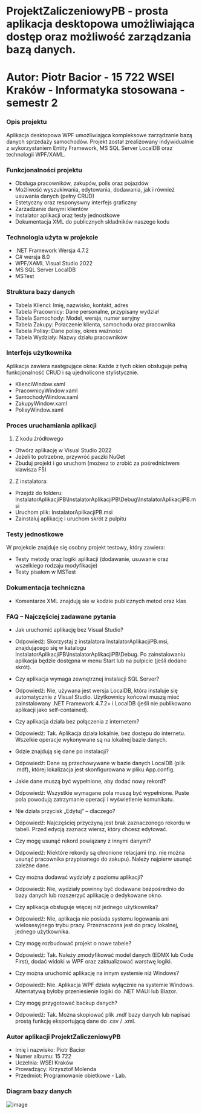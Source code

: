 # ProjektZaliczeniowyPB - prosta aplikacja desktopowa umożliwiająca dostęp oraz możliwość zarządzania bazą danych. 
# Autor: Piotr Bacior - 15 722 WSEI Kraków - Informatyka stosowana - semestr  2


### Opis projektu ### 

Aplikacja desktopowa WPF umożliwiająca kompleksowe zarządzanie bazą danych sprzedaży samochodów. Projekt został zrealizowany indywidualnie z wykorzystaniem Entity Framework, MS SQL Server LocalDB 
oraz technologii WPF/XAML.


### Funkcjonalności projektu ### 

- Obsługa pracowników, zakupów, polis oraz pojazdów
- Możliwość wyszukiwania, edytowania, dodawania, jak i również usuwania danych (pełny CRUD)
- Estetyczny oraz responyswny interfejs graficzny
- Zarzadzanie danymi klientów
- Instalator aplikacji oraz testy jednostkowe
- Dokumentacja XML do publicznych składników naszego kodu


### Technologia użyta w projekcie ### 

- .NET Framework Wersja 4.7.2
- C# wersja 8.0
- WPF/XAML Visual Studio 2022 
- MS SQL Server LocalDB
- MSTest


### Struktura bazy danych ### 

- Tabela Klienci: Imię, nazwisko, kontakt, adres 
- Tabela Pracownicy: Dane personalne, przypisany wydział 
- Tabela Samochody: Model, wersja, numer seryjny 
- Tabela Zakupy: Połaczenie klienta, samochodu oraz pracownika 
- Tabela Polisy: Dane polisy, okres ważności 
- Tabela Wydziały: Nazwy działu pracowników 


### Interfejs użytkownika ###

Aplikacja zawiera następujące okna:
Każde z tych okien obsługuje pełną funkcjonalność CRUD i są ujednolicone stylistycznie.  

- KlienciWindow.xaml
- PracownicyWindow.xaml
- SamochodyWindow.xaml
- ZakupyWindow.xaml
- PolisyWindow.xaml


### Proces uruchamiania aplikacji ###

1. Z kodu źródłowego
- Otwórz aplikację w Visual Studio 2022
- Jeżeli to potrzebne, przywróć paczki NuGet
- Zbuduj projekt i go uruchom (możesz to zrobić za pośrednictwem klawisza F5)

2. Z instalatora:
- Przejdź do folderu: InstalatorAplikacjiPB\InstalatorAplikacjiPB\Debug\InstalatorAplikacjiPB.msi
- Uruchom plik: InstalatorAplikacjiPB.msi
- Zainstaluj aplikację i uruchom skrót z pulpitu


### Testy jednostkowe ### 

W projekcie znajduje się osobny projekt testowy, który zawiera: 
- Testy metody oraz logiki aplikacji (dodawanie, usuwanie oraz wszelkiego rodzaju modyfikacje)
- Testy pisałem w MSTest


### Dokumentacja techniczna ### 

- Komentarze XML znajdują sie w kodzie publicznych metod oraz klas

### FAQ – Najczęściej zadawane pytania ### 

- Jak uruchomić aplikację bez Visual Studio?
- Odpowiedź: Skorzystaj z instalatora InstalatorAplikacjiPB.msi, znajdującego się w katalogu InstalatorAplikacjiPB\InstalatorAplikacjiPB\Debug.
  Po zainstalowaniu aplikacja będzie dostępna w menu Start lub na pulpicie (jeśli dodano skrót).

- Czy aplikacja wymaga zewnętrznej instalacji SQL Server?
- Odpowiedź: Nie, używana jest wersja LocalDB, która instaluje się automatycznie z Visual Studio. Użytkownicy końcowi muszą mieć zainstalowany
  .NET Framework 4.7.2+ i LocalDB (jeśli nie publikowano aplikacji jako self-contained).

- Czy aplikacja działa bez połączenia z internetem?
- Odpowiedź: Tak. Aplikacja działa lokalnie, bez dostępu do internetu.
  Wszelkie operacje wykonywane są na lokalnej bazie danych.

- Gdzie znajdują się dane po instalacji?
- Odpowiedź: Dane są przechowywane w bazie danych LocalDB (plik .mdf), której lokalizacja jest skonfigurowana w pliku App.config.

- Jakie dane muszą być wypełnione, aby dodać nowy rekord?
- Odpowiedź: Wszystkie wymagane pola muszą być wypełnione. Puste pola powodują zatrzymanie operacji i wyświetlenie komunikatu.

- Nie działa przycisk „Edytuj” – dlaczego?
- Odpowiedź: Najczęściej przyczyną jest brak zaznaczonego rekordu w tabeli. Przed edycją zaznacz wiersz, który chcesz edytować.

-  Czy mogę usunąć rekord powiązany z innymi danymi?
-  Odpowiedź: Niektóre rekordy są chronione relacjami (np. nie można usunąć pracownika przypisanego do zakupu). Należy najpierw usunąć zależne dane.

- Czy można dodawać wydziały z poziomu aplikacji?
- Odpowiedź: Nie, wydziały powinny być dodawane bezpośrednio do bazy danych lub rozszerzyć aplikację o dedykowane okno.

- Czy aplikacja obsługuje więcej niż jednego użytkownika?
- Odpowiedź: Nie, aplikacja nie posiada systemu logowania ani wielosesyjnego trybu pracy. Przeznaczona jest do pracy lokalnej, jednego użytkownika.

- Czy mogę rozbudować projekt o nowe tabele?
- Odpowiedź: Tak. Należy zmodyfikować model danych (EDMX lub Code First), dodać widoki w WPF oraz zaktualizować warstwę logiki.

- Czy można uruchomić aplikację na innym systemie niż Windows?
- Odpowiedź: Nie. Aplikacja WPF działa wyłącznie na systemie Windows. Alternatywą byłoby przeniesienie logiki do .NET MAUI lub Blazor.

- Czy mogę przygotować backup danych?
- Odpowiedź: Tak. Można skopiować plik .mdf bazy danych lub napisać prostą funkcję eksportującą dane do .csv / .xml.


### Autor aplikacji ProjektZaliczeniowyPB ### 

- Imię i nazwisko: Piotr Bacior 
- Numer albumu: 15 722
- Uczelnia: WSEI Kraków
- Prowadzący: Krzysztof Molenda
- Przedmiot: Programowanie obietkowe - Lab.


### Diagram bazy danych ### 

![image](https://github.com/user-attachments/assets/47a3484c-e854-4083-a120-3e3173f16944)




